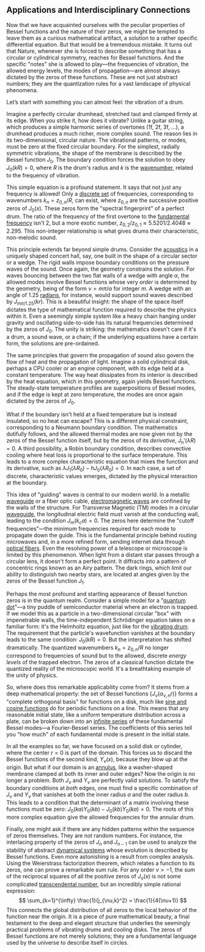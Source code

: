 ## Applications and Interdisciplinary Connections

Now that we have acquainted ourselves with the peculiar properties of Bessel functions and the nature of their zeros, we might be tempted to leave them as a curious mathematical artifact, a solution to a rather specific differential equation. But that would be a tremendous mistake. It turns out that Nature, whenever she is forced to describe something that has a circular or cylindrical symmetry, reaches for Bessel functions. And the specific "notes" she is allowed to play—the frequencies of vibration, the allowed energy levels, the modes of propagation—are almost always dictated by the zeros of these functions. These are not just abstract numbers; they are the quantization rules for a vast landscape of physical phenomena.

Let’s start with something you can almost feel: the vibration of a drum.

Imagine a perfectly circular drumhead, stretched taut and clamped firmly at its edge. When you strike it, how does it vibrate? Unlike a guitar string, which produces a simple harmonic series of overtones (1f, 2f, 3f, ...), a drumhead produces a much richer, more complex sound. The reason lies in its two-dimensional, circular nature. The vibrational patterns, or modes, must be zero at the fixed circular boundary. For the simplest, radially symmetric vibrations, the shape of the membrane is described by the Bessel function $J_0$. The boundary condition forces the solution to obey $J_0(kR) = 0$, where $R$ is the drum's radius and $k$ is the [wavenumber](@article_id:171958), related to the frequency of vibration.

This simple equation is a profound statement. It says that not just any frequency is allowed! Only a [discrete set](@article_id:145529) of frequencies, corresponding to wavenumbers $k_n = z_{0,n}/R$, can exist, where $z_{0,n}$ are the successive positive zeros of $J_0(x)$. These zeros form the "spectral fingerprint" of a perfect drum. The ratio of the frequency of the first overtone to the [fundamental frequency](@article_id:267688) isn't 2, but a more exotic number, $z_{0,2}/z_{0,1} \approx 5.5201/2.4048 \approx 2.295$. This non-integer relationship is what gives drums their characteristic, non-melodic sound.

This principle extends far beyond simple drums. Consider the [acoustics](@article_id:264841) in a uniquely shaped concert hall, say, one built in the shape of a circular sector or a wedge. The rigid walls impose boundary conditions on the pressure waves of the sound. Once again, the geometry constrains the solution. For waves bouncing between the two flat walls of a wedge with angle $\alpha$, the allowed modes involve Bessel functions whose very *order* is determined by the geometry, being of the form $\nu = m\pi/\alpha$ for integer $m$. A wedge with an angle of $1.25$ [radians](@article_id:171199), for instance, would support sound waves described by $J_{m\pi/1.25}(kr)$. This is a beautiful insight: the shape of the space itself dictates the type of mathematical function required to describe the physics within it. Even a seemingly simple system like a heavy chain hanging under gravity and oscillating side-to-side has its natural frequencies determined by the zeros of $J_0$. The unity is striking: the mathematics doesn't care if it's a drum, a sound wave, or a chain; if the underlying equations have a certain form, the solutions are pre-ordained.

The same principles that govern the propagation of sound also govern the flow of heat and the propagation of light. Imagine a solid cylindrical disk, perhaps a CPU cooler or an engine component, with its edge held at a constant temperature. The way heat dissipates from its interior is described by the heat equation, which in this geometry, again yields Bessel functions. The steady-state temperature profiles are superpositions of Bessel modes, and if the edge is kept at zero temperature, the modes are once again dictated by the zeros of $J_0$.

What if the boundary isn't held at a fixed temperature but is instead insulated, so no heat can escape? This is a different physical constraint, corresponding to a Neumann boundary condition. The mathematics dutifully follows, and the allowed thermal modes are now given not by the zeros of the Bessel function itself, but by the zeros of its *derivative*, $J_n'(\lambda R) = 0$. A third possibility, a Robin boundary condition, describes convective cooling where heat loss is proportional to the surface temperature. This leads to a more complex characteristic equation that mixes the function and its derivative, such as $\lambda J_1(\lambda R_0) - h J_0(\lambda R_0) = 0$. In each case, a set of discrete, characteristic values emerges, dictated by the physical interaction at the boundary.

This idea of "guiding" waves is central to our modern world. In a metallic [waveguide](@article_id:266074) or a fiber optic cable, [electromagnetic waves](@article_id:268591) are confined by the walls of the structure. For Transverse Magnetic (TM) modes in a circular [waveguide](@article_id:266074), the longitudinal electric field must vanish at the conducting wall, leading to the condition $J_m(k_c a) = 0$. The zeros here determine the "cutoff frequencies"—the minimum frequencies required for each mode to propagate down the guide. This is the fundamental principle behind routing microwaves and, in a more refined form, sending internet data through [optical fibers](@article_id:265153). Even the resolving power of a telescope or microscope is limited by this phenomenon. When light from a distant star passes through a circular lens, it doesn't form a perfect point. It diffracts into a pattern of concentric rings known as an Airy pattern. The dark rings, which limit our ability to distinguish two nearby stars, are located at angles given by the zeros of the Bessel function $J_1$.

Perhaps the most profound and startling appearance of Bessel function zeros is in the quantum realm. Consider a simple model for a "[quantum dot](@article_id:137542)"—a tiny puddle of semiconductor material where an electron is trapped. If we model this as a particle in a two-dimensional circular "box" with impenetrable walls, the time-independent Schrödinger equation takes on a familiar form: it's the Helmholtz equation, just like for the [vibrating drum](@article_id:176713). The requirement that the particle's wavefunction vanishes at the boundary leads to the same condition: $J_0(kR) = 0$. But the interpretation has shifted dramatically. The quantized wavenumbers $k_n = z_{0,n}/R$ no longer correspond to frequencies of sound but to the allowed, discrete *energy levels* of the trapped electron. The zeros of a classical function dictate the quantized reality of the microscopic world. It's a breathtaking example of the unity of physics.

So, where does this remarkable applicability come from? It stems from a deep mathematical property: the set of Bessel functions $\{J_\nu(\alpha_{\nu,n} r)\}$ forms a "complete orthogonal basis" for functions on a disk, much like [sine and cosine functions](@article_id:171646) do for periodic functions on a line. This means that any reasonable initial state, like a uniform temperature distribution across a plate, can be broken down into an [infinite series](@article_id:142872) of these fundamental Bessel modes—a Fourier-Bessel series. The coefficients of this series tell you "how much" of each fundamental mode is present in the initial state.

In all the examples so far, we have focused on a solid disk or cylinder, where the center $r=0$ is part of the domain. This forces us to discard the Bessel functions of the second kind, $Y_\nu(x)$, because they blow up at the origin. But what if our domain is an [annulus](@article_id:163184), like a washer-shaped membrane clamped at both its inner and outer edges? Now the origin is no longer a problem. Both $J_\nu$ and $Y_\nu$ are perfectly valid solutions. To satisfy the boundary conditions at *both* edges, one must find a specific combination of $J_\nu$ and $Y_\nu$ that vanishes at both the inner radius $a$ and the outer radius $b$. This leads to a condition that the determinant of a matrix involving these functions must be zero: $J_0(ka)Y_0(kb) - J_0(kb)Y_0(ka) = 0$. The roots of this more complex equation give the allowed frequencies for the annular drum.

Finally, one might ask if there are any hidden patterns within the sequence of zeros themselves. They are not random numbers. For instance, the interlacing property of the zeros of $J_n$ and $J_{n-1}$ can be used to analyze the stability of abstract [dynamical systems](@article_id:146147) whose evolution is described by Bessel functions. Even more astonishing is a result from complex analysis. Using the Weierstrass factorization theorem, which relates a function to its zeros, one can prove a remarkable sum rule. For any order $\nu > -1$, the sum of the reciprocal squares of all the positive zeros of $J_\nu(x)$ is not some complicated [transcendental number](@article_id:155400), but an incredibly simple rational expression:
$$
\sum_{k=1}^{\infty} \frac{1}{j_{\nu,k}^2} = \frac{1}{4(\nu+1)}
$$
This connects the global distribution of all zeros to the local behavior of the function near the origin. It is a piece of pure mathematical beauty, a final testament to the deep and elegant structure that underlies the seemingly practical problems of vibrating drums and cooling disks. The zeros of Bessel functions are not merely solutions; they are a fundamental language used by the universe to describe itself in circles.